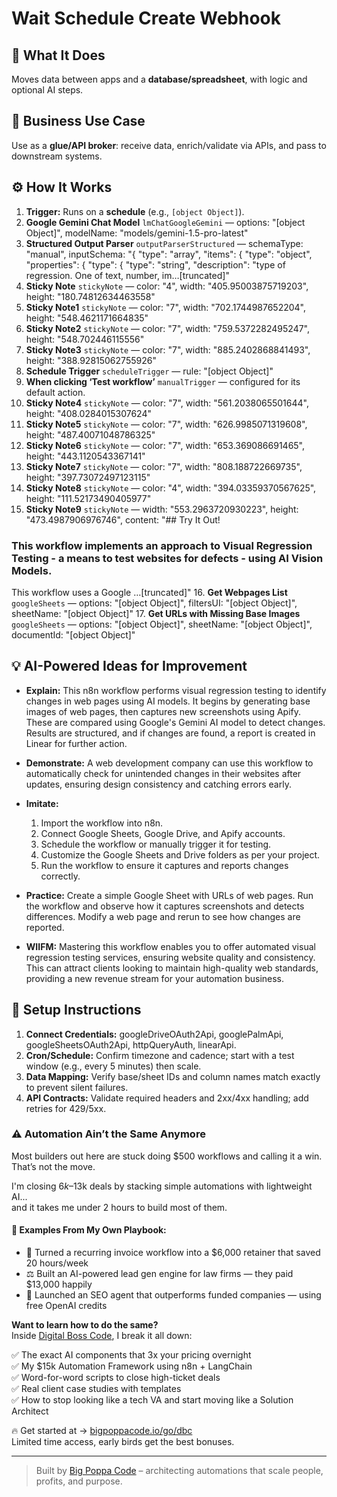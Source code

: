 # Wait Schedule Create Webhook
## 🚀 What It Does
Moves data between apps and a **database/spreadsheet**, with logic and optional AI steps.

## 💼 Business Use Case
Use as a **glue/API broker**: receive data, enrich/validate via APIs, and pass to downstream systems.

## ⚙️ How It Works
1. **Trigger:** Runs on a **schedule** (e.g., `[object Object]`).
2. **Google Gemini Chat Model** `lmChatGoogleGemini` — options: "[object Object]", modelName: "models/gemini-1.5-pro-latest"
3. **Structured Output Parser** `outputParserStructured` — schemaType: "manual", inputSchema: "{
  "type": "array",
  "items": {
    "type": "object",
	"properties": {
		"type": {
    		"type": "string",
            "description": "type of regression. One of text, number, im…[truncated]"
4. **Sticky Note** `stickyNote` — color: "4", width: "405.95003875719203", height: "180.74812634463558"
5. **Sticky Note1** `stickyNote` — color: "7", width: "702.1744987652204", height: "548.4621171664835"
6. **Sticky Note2** `stickyNote` — color: "7", width: "759.5372282495247", height: "548.702446115556"
7. **Sticky Note3** `stickyNote` — color: "7", width: "885.2402868841493", height: "388.92815062755926"
8. **Schedule Trigger** `scheduleTrigger` — rule: "[object Object]"
9. **When clicking ‘Test workflow’** `manualTrigger` — configured for its default action.
10. **Sticky Note4** `stickyNote` — color: "7", width: "561.2038065501644", height: "408.0284015307624"
11. **Sticky Note5** `stickyNote` — color: "7", width: "626.9985071319608", height: "487.40071048786325"
12. **Sticky Note6** `stickyNote` — color: "7", width: "653.369086691465", height: "443.1120543367141"
13. **Sticky Note7** `stickyNote` — color: "7", width: "808.188722669735", height: "397.73072497123115"
14. **Sticky Note8** `stickyNote` — color: "4", width: "394.03359370567625", height: "111.52173490405977"
15. **Sticky Note9** `stickyNote` — width: "553.2963720930223", height: "473.4987906976746", content: "## Try It Out!

### This workflow implements an approach to Visual Regression Testing - a means to test websites for defects - using AI Vision Models.

This workflow uses a Google …[truncated]"
16. **Get Webpages List** `googleSheets` — options: "[object Object]", filtersUI: "[object Object]", sheetName: "[object Object]"
17. **Get URLs with Missing Base Images** `googleSheets` — options: "[object Object]", sheetName: "[object Object]", documentId: "[object Object]"

## 💡 AI-Powered Ideas for Improvement
- **Explain:** This n8n workflow performs visual regression testing to identify changes in web pages using AI models. It begins by generating base images of web pages, then captures new screenshots using Apify. These are compared using Google's Gemini AI model to detect changes. Results are structured, and if changes are found, a report is created in Linear for further action.

- **Demonstrate:** A web development company can use this workflow to automatically check for unintended changes in their websites after updates, ensuring design consistency and catching errors early.

- **Imitate:** 
  1. Import the workflow into n8n.
  2. Connect Google Sheets, Google Drive, and Apify accounts.
  3. Schedule the workflow or manually trigger it for testing.
  4. Customize the Google Sheets and Drive folders as per your project.
  5. Run the workflow to ensure it captures and reports changes correctly.

- **Practice:** Create a simple Google Sheet with URLs of web pages. Run the workflow and observe how it captures screenshots and detects differences. Modify a web page and rerun to see how changes are reported.

- **WIIFM:** Mastering this workflow enables you to offer automated visual regression testing services, ensuring website quality and consistency. This can attract clients looking to maintain high-quality web standards, providing a new revenue stream for your automation business.

## 🔧 Setup Instructions
1. **Connect Credentials:** googleDriveOAuth2Api, googlePalmApi, googleSheetsOAuth2Api, httpQueryAuth, linearApi.
2. **Cron/Schedule:** Confirm timezone and cadence; start with a test window (e.g., every 5 minutes) then scale.
3. **Data Mapping:** Verify base/sheet IDs and column names match exactly to prevent silent failures.
4. **API Contracts:** Validate required headers and 2xx/4xx handling; add retries for 429/5xx.

### ⚠️ Automation Ain’t the Same Anymore

Most builders out here are stuck doing $500 workflows and calling it a win.  
That’s not the move.  

I'm closing $6k–$13k deals by stacking simple automations with lightweight AI...  
and it takes me under 2 hours to build most of them.

#### 🧠 Examples From My Own Playbook:
- 🔁 Turned a recurring invoice workflow into a $6,000 retainer that saved 20 hours/week  
- ⚖️ Built an AI-powered lead gen engine for law firms — they paid $13,000 happily  
- 🚀 Launched an SEO agent that outperforms funded companies — using free OpenAI credits  

**Want to learn how to do the same?**  
Inside [Digital Boss Code](https://bigpoppacode.io/go/dbc), I break it all down:

✅ The exact AI components that 3x your pricing overnight  
✅ My $15k Automation Framework using n8n + LangChain  
✅ Word-for-word scripts to close high-ticket deals  
✅ Real client case studies with templates  
✅ How to stop looking like a tech VA and start moving like a Solution Architect  

🔥 Get started at → [bigpoppacode.io/go/dbc](https://bigpoppacode.io/go/dbc)  
Limited time access, early birds get the best bonuses.

---
> Built by [Big Poppa Code](https://bigpoppacode.io) – architecting automations that scale people, profits, and purpose.
